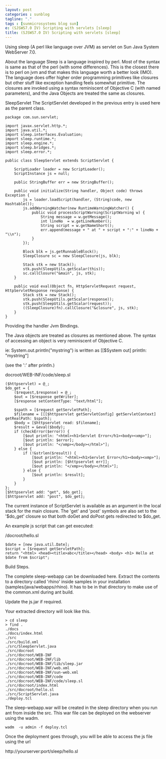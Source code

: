 ```yaml
---
layout: post
categories : sunblog
tagline: "."
tags : [sunmicrosystems blog sun]
e: (SJSWS7.0 IV) Scripting with servlets [sleep]
title: (SJSWS7.0 IV) Scripting with servlets [sleep]
---
```


Using sleep (A perl like language over JVM) as servlet on Sun Java System WebServer 7.0.

About the language
Sleep is a language inspired by perl. Most of the syntax is same as that of the perl (with some
differences). This is the closest there is to perl on jvm and that makes this language worth
a better look (IMO). The language does offer higher order programming primitives like closures
but other stuff like exception handling feels somewhat primitive. The closures are invoked using
a syntax reminiscent of Objective C (with named parameters), and the Java Objects are treated
the same as closures.

SleepServlet
The ScriptServlet developed in the previous entry is used here as the parent class.

```
package com.sun.servlet;

import javax.servlet.http.*;
import java.util.*;
import sleep.interfaces.Evaluation;
import sleep.runtime.*;
import sleep.engine.*;
import sleep.bridges.*;
import sleep.error.*;

public class SleepServlet extends ScriptServlet {

    ScriptLoader loader = new ScriptLoader();
    ScriptInstance js = null;

    public StringBuffer err = new StringBuffer();

    public void initialize(String handler, Object code) throws Exception {
        js = loader.loadScript(handler, (String)code, new Hashtable());
        js.addWarningWatcher(new RuntimeWarningWatcher() {
            public void processScriptWarning(ScriptWarning w) {
                String message = w.getMessage();
                int lineNo  = w.getLineNumber();
                String script = w.getNameShort();
                err.append(message + " at " + script + ":" + lineNo + "\\n");
            }
        });

        Block blk = js.getRunnableBlock();
        SleepClosure sc = new SleepClosure(js, blk);

        Stack stk = new Stack();
        stk.push(SleepUtils.getScalar(this));
        sc.callClosure("&main", js, stk);
    }

    public void eval(Object fn, HttpServletRequest request, HttpServletResponse response) {
        Stack stk = new Stack();
        stk.push(SleepUtils.getScalar(response));
        stk.push(SleepUtils.getScalar(request));
        ((SleepClosure)fn).callClosure("&closure", js, stk);
    }
}
```



Providing the handler
Jvm Bindings.

The  Java objects are treated as closures as mentioned above. The syntax of accessing an object is
very reminiscent of Objective C.

ie:  System.out.println("mystring") is written as [[$System out] println: "mystring"]

(see the ':' after println.)

docroot/WEB-INF/code/sleep.sl

```
($httpservlet) = @_;
$do_get = {
    ($request,$response) = @_;
    $out = [$response getWriter];
    [$response setContentType: "text/html"];

    $spath = [$request getServletPath];
    $filename = [[[$httpservlet getServletConfig] getServletContext] getRealPath: $spath];
    $body = [$httpservlet read: $filename];
    $result = &eval($body);
    if (checkError($error)) {
        [$out println: "<html><h1>Servlet Error</h1><body><xmp>"];
        [$out println: $error];
        [$out println: "</xmp></body></html>"];
    } else {
        if (!&strlen($result)) {
            [$out println: "<html><h1>Servlet Error</h1><body><xmp>"];
            [$out println: [$httpservlet err]];
            [$out println: "</xmp></body></html>"];
        } else {
            [$out println: $result];
        }
    }
};
[$httpservlet add: "get", $do_get];
[$httpservlet add: "post", $do_get];
```



The current instance of ScriptServlet is available as an argument in the local stack for the main closure. The 'get' and 'post'
symbols are also set to the '$do_get' closure so that both doGet and doPost gets redirected to $do_get.


An example js script that can get executed:

/docroot/hello.sl

```
$date = [new java.util.Date];
$script = [$request getServletPath];
return "<html> <head><title>abc</title></head> <body> <h1> Hello at $date from $script";
```

Build  Steps.

The complete sleep-webapp can be downloaded here. Extract the contents to a directory called 'rhino'
inside samples in your installation (samples/java/webapps/rhino). It has to be in that directory to make use
of the common.xml during ant build.

Update the js.jar if required.

Your extracted directory will look like this.

```
> cd sleep
> find .
./docs
./docs/index.html
./src
./src/build.xml
./src/SleepServlet.java
./src/docroot
./src/docroot/WEB-INF
./src/docroot/WEB-INF/lib
./src/docroot/WEB-INF/lib/sleep.jar
./src/docroot/WEB-INF/web.xml
./src/docroot/WEB-INF/sun-web.xml
./src/docroot/WEB-INF/code
./src/docroot/WEB-INF/code/sleep.sl
./src/docroot/index.html
./src/docroot/hello.sl
./src/ScriptServlet.java
./deploy.tcl
```

The sleep-webapp.war will be created in the sleep directory when you run ant from inside
the src. This war file can be deployed on the webserver using the wadm.

```
wadm  -u admin -f deploy.tcl
```

 Once the deployment goes through, you will be able to access the js file using the url

http://yourserver:port/sleep/hello.sl



